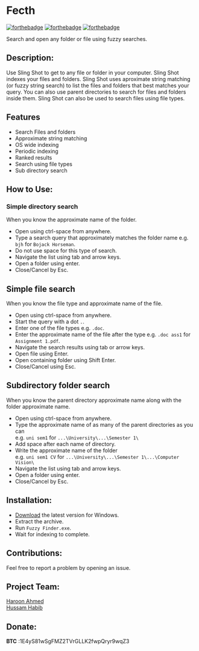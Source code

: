 # Fecth

[![forthebadge](https://forthebadge.com/images/badges/made-with-c-plus-plus.svg)](https://forthebadge.com)
[![forthebadge](https://forthebadge.com/images/badges/made-with-python.svg)](https://forthebadge.com)
[![forthebadge](https://forthebadge.com/images/badges/built-with-love.svg)](https://forthebadge.com)

Search and open any folder or file using fuzzy searches.

## Description:
Use Sling Shot to get to any file or folder in your computer. Sling Shot indexes your files and folders. Sling Shot uses aproximate string matching (or fuzzy string search) to list the files and folders that best matches your query. You can also use  parent directories to search for files and folders inside them. Sling Shot can also be used to search files using file types.

## Features
- Search Files and folders
- Approximate string matching
- OS wide indexing
- Periodic indexing
- Ranked results
- Search using file types
- Sub directory search

## How to Use:
### Simple directory search
When you know the approximate name of the folder.
- Open using ctrl-space from anywhere.
- Type a search query that approximately matches the folder name e.g. `bjh` for `Bojack Horseman`.
- Do not use space for this type of search.
- Navigate the list using tab and arrow keys.
- Open a folder using enter.
- Close/Cancel by Esc.

## Simple file search
When you know the file type and approximate name of the file.
- Open using ctrl-space from anywhere.
- Start the query with a dot `.`.
- Enter one of the file types e.g. `.doc`.
- Enter the approximate name of the file after the type e.g. `.doc ass1` for `Assignment 1.pdf`.
- Navigate the search results using tab or arrow keys.
- Open file using Enter.
- Open containing folder using Shift Enter.
- Close/Cancel using Esc.

## Subdirectory folder search
When you know the parent directory approximate name along with the folder approximate name.
- Open using ctrl-space from anywhere.
- Type the approximate name of as many of the parent directories as you can <br> e.g. `uni sem1` for `...\University\...\Semester 1\`
- Add space after each name of directory.
- Write the approximate name of the folder <br> e.g. `uni sem1 CV` for `...\University\...\Semester 1\...\Computer Vision\`
- Navigate the list using tab and arrow keys.
- Open a folder using enter.
- Close/Cancel by Esc.

## Installation:
- [Download](https://github.com/hussamh10/fuzzy-finder/releases/tag/v3.0-alpha) the latest version for Windows.
- Extract the archive.
- Run `Fuzzy Finder.exe`.
- Wait for indexing to complete.

## Contributions: 
Feel free to report a problem by opening an issue.

## Project Team:
[Haroon Ahmed](https://github.com/Haroon96)<br>
[Hussam Habib](https://github.com/hussamh10)

## Donate:
  **BTC** :1E4yS81wSgFMZ2TVrGLLK2fwpQryr9wqZ3
